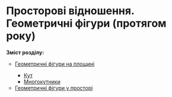 # Просторові відношення. Геометричні фігури (протягом року)
<p><b>Зміст розділу:</b></p>
<ul type="circle">
<li><a href="http://mathmon14.ed-era.com/4/geometrichny_fyguri_na_ploschiny.html">Геометричні фігури на площині</a></li>
<ul type="square">
<li><a href="http://mathmon14.ed-era.com/4/kut.html">Кут</a></li>
<li><a href="http://mathmon14.ed-era.com/4/mnogokutniki.html">Многокутники</a></li>
</ul>
<li><a href="http://mathmon14.ed-era.com/4/geometrichny_fyguri_u_prostory.html">Геометричні фігури у просторі</a></li>
</ul>
